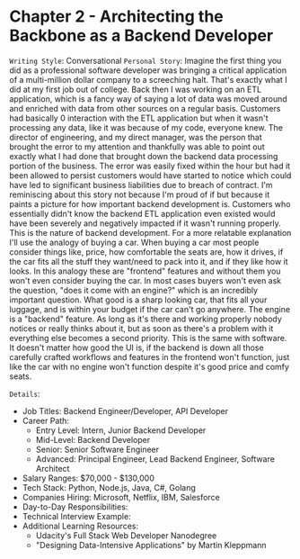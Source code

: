 # Chapter 2 - Architecting the Backbone as a Backend Developer

`Writing Style`: Conversational
`Personal Story`: Imagine the first thing you did as a professional software developer was bringing a critical application of a multi-million dollar company to a screeching halt. That's exactly what I did at my first job out of college. Back then I was working on an ETL application, which is a fancy way of saying a lot of data was moved around and enriched with data from other sources on a regular basis. Customers had basically 0 interaction with the ETL application but when it wasn't processing any data, like it was because of my code, everyone knew. The director of engineering, and my direct manager, was the person that brought the error to my attention and thankfully was able to point out exactly what I had done that brought down the backend data processing portion of the business. The error was easily fixed within the hour but had it been allowed to persist customers would have started to notice which could have led to significant business liabilities due to breach of contract. I'm reminiscing about this story not because I'm proud of if but because it paints a picture for how important backend development is. Customers who essentially didn't know the backend ETL application even existed would have been severely and negatively impacted if it wasn't running properly. This is the nature of backend development. For a more relatable explanation I'll use the analogy of buying a car. When buying a car most people consider things like, price, how comfortable the seats are, how it drives, if the car fits all the stuff they want/need to pack into it, and if they like how it looks. In this analogy these are "frontend" features and without them you won't even consider buying the car. In most cases buyers won't even ask the question, "does it come with an engine?" which is an incredibly important question. What good is a sharp looking car, that fits all your luggage, and is within your budget if the car can't go anywhere. The engine is a "backend" feature. As long as it's there and working properly nobody notices or really thinks about it, but as soon as there's a problem with it everything else becomes a second priority. This is the same with software. It doesn't matter how good the UI is, if the backend is down all those carefully crafted workflows and features in the frontend won't function, just like the car with no engine won't function despite it's good price and comfy seats.

`Details`:
  - Job Titles: Backend Engineer/Developer, API Developer
  - Career Path:
    - Entry Level: Intern, Junior Backend Developer
    - Mid-Level: Backend Developer
    - Senior: Senior Software Engineer
    - Advanced: Principal Engineer, Lead Backend Engineer, Software Architect
  - Salary Ranges: $70,000 - $130,000
  - Tech Stack: Python, Node.js, Java, C#, Golang
  - Companies Hiring: Microsoft, Netflix, IBM, Salesforce
  - Day-to-Day Responsibilities:
  - Technical Interview Example:
  - Additional Learning Resources:
    - Udacity's Full Stack Web Developer Nanodegree
    - "Designing Data-Intensive Applications" by Martin Kleppmann
